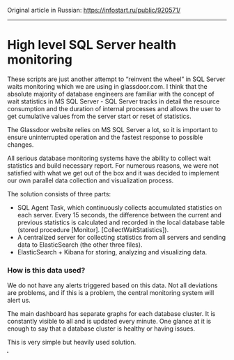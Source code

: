 <p>Original article in Russian: <a href="https://infostart.ru/public/920571/">https://infostart.ru/public/920571/</a></p>
<hr/>
<h1>High level SQL Server health monitoring</h1>
<p>
These scripts are just another attempt to “reinvent the wheel” in SQL Server waits monitoring which we are using in glassdoor.com.
I think that the absolute majority of database engineers are familiar with the concept of wait statistics in MS SQL Server - SQL Server tracks in detail the resource consumption and the duration of internal processes and allows the user to get cumulative values ​​from the server start or reset of statistics.</p>
<p>The Glassdoor website relies on MS SQL Server a lot, so it is important to ensure uninterrupted operation and the fastest response to possible changes.</p>
<p>All serious database monitoring systems have the ability to collect wait statistics  and build necessary report. For numerous reasons, we were not satisfied with what we get out of the box and it was decided to implement our own parallel data collection and visualization process.</p>
<p>The solution consists of three parts:
</p>
<ul>
<li>SQL Agent Task, which continuously collects accumulated statistics on each server. Every 15 seconds, the difference between the current and previous statistics is calculated and recorded in the local database table (stored procedure [Monitor]. [CollectWaitStatistics]).</li>
<li>A centralized server for collecting statistics from all servers and sending data to ElasticSearch (the other three files).</li>
<li>ElasticSearch + Kibana for storing, analyzing and visualizing data.</li>
</ul>
<h3>How is this data used?</h3>
<p>
We do not have any alerts triggered based on this data. Not all deviations are problems, and if this is a problem, the central monitoring system will alert us.</p>
<p>The main dashboard has separate graphs for each database cluster. It is constantly visible to all and is updated every minute.
One glance at it is enough to say that a database cluster is healthy or having issues.
<p>This is very simple but heavily used solution.</h3>
</p>
<p><img style="border: 1px solid black;" src="https://github.com/alekseybochkov/publications/blob/master/sql-waits-monitoring/dashboard.png?raw=true" alt=""/> </p>
